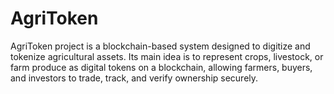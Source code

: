 # AgriToken
AgriToken project is a blockchain-based system designed to digitize and tokenize agricultural assets. Its main idea is to represent crops, livestock, or farm produce as digital tokens on a blockchain, allowing farmers, buyers, and investors to trade, track, and verify ownership securely.
